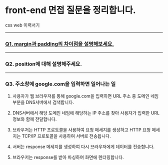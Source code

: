 # front-end 면접 질문을 정리합니다.
css
web
이력서기

---
### [Q1. margin과 padding의 차이점을 설명해보세요.](./css/margin-and-padding.md)

---

### Q2. position에 대해 설명해주세요.

---

### Q3. 주소창에 google.com을 입력하면 일어나는 일
1. 사용자가 웹 브라우저를 통해 google.com을 입력하면 URL 주소 중 도메인 네임 부분을 DNS서버에서 검색합니다.

2. DNS서버에서 해당 도메인 네임에 해당하는 IP 주소를 찾아 사용자가 입력한 URL 정보와 함께 전달합니다.

3. 브라우저는 HTTP 프로토콜을 사용하여 요청 메세지를 생성하고 HTTP 요청 메세지는 TCP/IP 프로토콜을 사용하여 서버로 전송됩니다.


4. 서버는 response 메세지를 생성하여 다시 브라우저에게 데이터를 전송합니다.

5. 브라우저는 response를 받아 파싱하여 화면에 렌더링합니다.